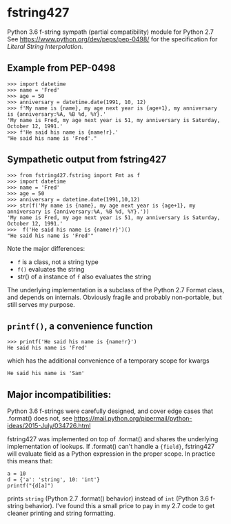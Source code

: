 # fstring427
Python 3.6 f-string sympath (partial compatibility) module for Python 2.7
See https://www.python.org/dev/peps/pep-0498/ for the specification for _Literal String Interpolation_.


## Example from PEP-0498

```
>>> import datetime
>>> name = 'Fred'
>>> age = 50
>>> anniversary = datetime.date(1991, 10, 12)
>>> f'My name is {name}, my age next year is {age+1}, my anniversary is {anniversary:%A, %B %d, %Y}.'
'My name is Fred, my age next year is 51, my anniversary is Saturday, October 12, 1991.'
>>> f'He said his name is {name!r}.'
"He said his name is 'Fred'."
```

## Sympathetic output from fstring427

```
>>> from fstring427.fstring import Fmt as f
>>> import datetime
>>> name = 'Fred'
>>> age = 50
>>> anniversary = datetime.date(1991,10,12)
>>> str(f('My name is {name}, my age next year is {age+1}, my anniversary is {anniversary:%A, %B %d, %Y}.'))
'My name is Fred, my age next year is 51, my anniversary is Saturday, October 12, 1991.'
>>>  f('He said his name is {name!r}')()
"He said his name is 'Fred'"
```

Note the major differences:

* `f` is a class, not a string type
* `f()` evaluates the string
* str() of a instance of `f` also evaluates the string

The underlying implementation is a subclass of the Python 2.7 Format class, and depends on internals. Obviously fragile
 and probably non-portable, but still serves my purpose.

 ## `printf()`, a convenience function

 ```
 >>> printf('He said his name is {name!r}')
 He said his name is 'Fred'
 ```

 which has the additional convenience of a temporary scope for kwargs

 ```>>> printf('He said his name is {name!r}', name="Sam")
He said his name is 'Sam'
```

## Major incompatibilities:

Python 3.6 f-strings were carefully designed, and cover edge cases that .format() does not, see
https://mail.python.org/pipermail/python-ideas/2015-July/034726.html

fstring427 was implemented on top of .format() and shares the underlying implementation of lookups. If .format()
can't handle a `{field}`, fstring427 will evaluate field as a Python expression in the proper scope.
In practice this means that:

```
a = 10
d = {'a': 'string', 10: 'int'}
printf("{d[a]")
```

prints `string` (Python 2.7 .format() behavior) instead of `int` (Python 3.6 f-string behavior). I've found this a small price to pay
in my 2.7 code to get cleaner printing and string formatting.
